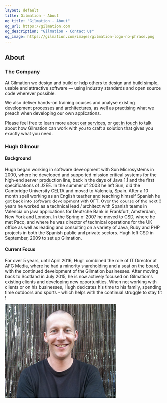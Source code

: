 ```yaml
---
layout: default
title: Gilmation - About
og_title: "Gilmation - About"
og_url: https://gilmation.com
og_description: "Gilmation - Contact Us"
og_image: https://gilmation.com/images/gilmation-logo-no-phrase.png
---
```

<div class="content-header"></div>
<div class="pure-g page-content">
  <div class="pure-u-1 block">
    <h2>About</h2>
  </div>
</div>
<div class="pure-g page-content">
  <div class="pure-u-1 block">
    <h3>The Company</h3>
  </div>
</div>
<div class="pure-g page-content">
  <div class="pure-u-1 block">
      <p>At Gilmation we design and build or help others to design and build simple, usable and attractive software — using industry standards and open source code wherever possible.</p>
      <p>We also deliver hands-on training courses and analyse existing development processes and architectures, as well as practising what we preach when developing our own applications.</p>
      <p>Please feel free to learn more about <a href="services/">our services</a>, or <a href="contact/">get in touch</a> to talk about how Gilmation can work with you to craft a solution that gives you exactly what you need.</p>
  </div>
</div>
<div class="pure-g page-content">
  <div class="pure-u-1 block">
    <h3>Hugh Gilmour</h3>
  </div>
  <div class="pure-u-1">
    <div class="pure-g">
      <div class="pure-u-sm-1-2 pure-u-lg-1-2 block">
        <h4 class="no-margin">Background</h4>
        <p>Hugh began working in software development with Sun Microsystems in 2000, where he developed and supported mission critical systems for the high-end server production line, back in the days of Java 1.1 and the first specifications of J2EE.
        In the summer of 2003 he left Sun, did the Cambridge University CELTA and moved to Valencia, Spain. After a 10 month spell working as an English teacher and teaching himself Spanish he got back into software development with GFT.
        Over the course of the next 3 years he worked as a technical lead / architect with Spanish teams in Valencia on java applications for Deutsche Bank in Frankfurt, Amsterdam, New York and London.
        In the Spring of 2007 he moved to CSD, where he met Paco, and where he was director of technical operations for the UK office as well as leading and consulting on a variety of Java, Ruby and PHP projects in both the Spanish public and private sectors.
        Hugh left CSD in September, 2009 to set up Gilmation.</p>
        <h4>Current Focus</h4>
        <p>For over 5 years, until April 2016, Hugh combined the role of IT Director at AFG Media, where he had a minority shareholding and a seat on the board, with the continued development of the Gilmation businesses.
        After moving back to Scotland in July 2015, he is now actively focused on Gilmation's existing clients and developing new opportunities.
        When not working with clients or on his businesses, Hugh dedicates his time to his family, spending time outdoors and sports - which helps with the continual struggle to stay fit !</p>
      </div>
      <div class="pure-u-sm-1-2 pure-u-lg-1-2 block">
        <img src="/images/hugh.jpg" alt="Hugh" title="Hugh" class="pure-img">
      </div>
  </div>
</div>
<div class="pure-g page-content bottom-of-page-padding">
  <div class="pure-u-1 pure-u-lg-1-3 block">
  </div>
</div>